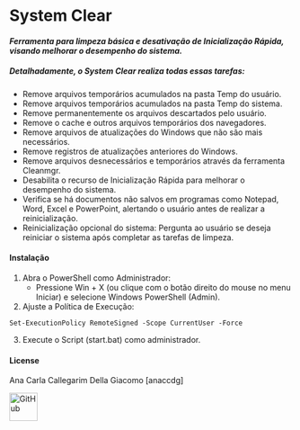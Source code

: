# **System Clear**

#### *Ferramenta para limpeza básica e desativação de Inicialização Rápida, visando melhorar o desempenho do sistema.*

##### Detalhadamente, o System Clear realiza todas essas tarefas:
- Remove arquivos temporários acumulados na pasta Temp do usuário.
- Remove arquivos temporários acumulados na pasta Temp do sistema.
- Remove permanentemente os arquivos descartados pelo usuário.
- Remove o cache e outros arquivos temporários dos navegadores.
- Remove arquivos de atualizações do Windows que não são mais necessários.
- Remove registros de atualizações anteriores do Windows.
- Remove arquivos desnecessários e temporários através da ferramenta Cleanmgr.
- Desabilita o recurso de Inicialização Rápida para melhorar o desempenho do sistema.
- Verifica se há documentos não salvos em programas como Notepad, Word, Excel e PowerPoint, alertando o usuário antes de realizar a reinicialização.
- Reinicialização opcional do sistema: Pergunta ao usuário se deseja reiniciar o sistema após completar as tarefas de limpeza.

#### Instalação
1. Abra o PowerShell como Administrador:
    - Pressione Win + X (ou clique com o botão direito do mouse no menu Iniciar) e selecione Windows PowerShell (Admin).
2. Ajuste a Política de Execução:
```
Set-ExecutionPolicy RemoteSigned -Scope CurrentUser -Force
```
3. Execute o Script (start.bat) como administrador.

#### License
Ana Carla Callegarim Della Giacomo [anaccdg]
<div style="display: flex; align-items: center;">  <a href="https://github.com/acdgiacomo" style="display: flex;">  <img src="https://cdn-icons-png.flaticon.com/256/25/25231.png" alt="GitHub" width="50" height="50"> </a> </div>
